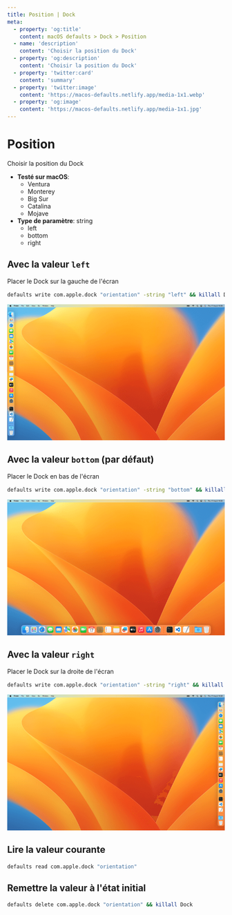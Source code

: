 ```yaml
---
title: Position | Dock
meta:
  - property: 'og:title'
    content: macOS defaults > Dock > Position
  - name: 'description'
    content: 'Choisir la position du Dock'
  - property: 'og:description'
    content: 'Choisir la position du Dock'
  - property: 'twitter:card'
    content: 'summary'
  - property: 'twitter:image'
    content: 'https://macos-defaults.netlify.app/media-1x1.webp'
  - property: 'og:image'
    content: 'https://macos-defaults.netlify.app/media-1x1.jpg'
---
```


# Position

Choisir la position du Dock

<!-- break lists -->

- **Testé sur macOS**:
  - Ventura
  - Monterey
  - Big Sur
  - Catalina
  - Mojave
- **Type de paramètre**: string
  - left
  - bottom
  - right

## Avec la valeur `left`

Placer le Dock sur la gauche de l'écran

```bash
defaults write com.apple.dock "orientation" -string "left" && killall Dock
```

<img
  src="../../dock/images/orientation/left.png"
  alt="Exemple avec la valeur left"
  width="740" height="463" style="height: auto"
/>

## Avec la valeur `bottom` (par défaut)

Placer le Dock en bas de l'écran

```bash
defaults write com.apple.dock "orientation" -string "bottom" && killall Dock
```

<img
  src="../../dock/images/orientation/bottom.png"
  alt="Exemple avec la valeur bottom"
  width="740" height="463" style="height: auto"
/>

## Avec la valeur `right`

Placer le Dock sur la droite de l'écran

```bash
defaults write com.apple.dock "orientation" -string "right" && killall Dock
```

<img
  src="../../dock/images/orientation/right.png"
  alt="Exemple avec la valeur right"
  width="740" height="463" style="height: auto"
/>

## Lire la valeur courante

```bash
defaults read com.apple.dock "orientation"
```

## Remettre la valeur à l'état initial

```bash
defaults delete com.apple.dock "orientation" && killall Dock
```
